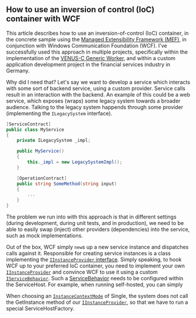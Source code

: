 How to use an inversion of control (IoC) container with WCF
-----------------------------------------------------------

This article describes how to use an inversion-of-control (IoC) container, in the concrete sample using the [Managed Extensibility Framework (MEF)][3], in conjunction with Windows Communication Foundation (WCF). I've successfully used this approach in multiple projects, specifically within the implementation of the [VENUS-C Generic Worker][2], and within a custom application development project in the financial services industry in Germany. 

Why did I need that? Let's say we want to develop a service which interacts with some sort of backend service, using a custom provider. Service calls result in an interaction with the backend. An example of this could be a web service, which exposes (wraps) some legacy system towards a broader audience. Talking to the legacy system happends through some provider (implementing the `ILegacySystem` interface). 

```c#
[ServiceContract]
public class MyService
{
    private ILegacySystem _impl;

    public MyService() 
    {
        this._impl = new LegacySystemImpl();
    }

    [OperationContract]
    public string SomeMethod(string input) 
    {
        ...
    }
}
```

The problem we run into with this approach is that in different settings (during development, during unit tests, and in production), we need to be able to easily swap (inject) other providers (dependencies) into the service, such as mock implementations. 

Out of the box, WCF simply `new`s up a new service instance and dispatches calls against it. Responsible for creating service instances is a class implementing the [`IInstanceProvider` interface][4]. Simply speaking, to hook WCF up to your preferred IoC container, you need to implement your own [`IInstanceProvider`][4] and convince WCF to use it using a custom [`IServiceBehavior`][5]. Such a [ServiceBehavior][5] needs to be configured within the ServiceHost. For example, when running self-hosted, you can simply 

When choosing an [`InstanceContextMode`][6] of Single, the system does not call the GetInstance method of our [`IInstanceProvider`][4], so that we have to run a special ServiceHostFactory.  

[1]: http://msdn.microsoft.com/en-us/library/ms733766.aspx "Host a WCF Service in IIS"
[2]: http://www.venus-c.eu/ "VENUS-C Generic Worker"
[3]: http://msdn.microsoft.com/en-us/library/dd460648.aspx
[4]: http://msdn.microsoft.com/en-us/library/system.servicemodel.dispatcher.iinstanceprovider.aspx 
[5]: http://msdn.microsoft.com/en-us/library/system.servicemodel.description.iservicebehavior.aspx 
[6]: http://msdn.microsoft.com/en-us/library/system.servicemodel.instancecontextmode.aspx